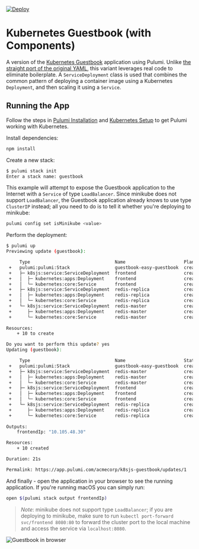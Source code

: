 [![Deploy](https://get.pulumi.com/new/button.svg)](https://app.pulumi.com/new)

# Kubernetes Guestbook (with Components)

A version of the [Kubernetes Guestbook](https://kubernetes.io/docs/tutorials/stateless-application/guestbook/)
application using Pulumi. Unlike [the straight port of the original YAML](../simple), this variant
leverages real code to eliminate boilerplate. A `ServiceDeployment` class is used that combines the common pattern
of deploying a container image using a Kubernetes `Deployment`, and then scaling it using a `Service`.

## Running the App

Follow the steps in [Pulumi Installation](https://pulumi.io/install/) and [Kubernetes Setup](https://pulumi.io/quickstart/kubernetes/setup.html) to get Pulumi working with Kubernetes.

Install dependencies:

```sh
npm install
```

Create a new stack:

```sh
$ pulumi stack init
Enter a stack name: guestbook
```

This example will attempt to expose the Guestbook application to the Internet with a `Service` of
type `LoadBalancer`. Since minikube does not support `LoadBalancer`, the Guestbook application
already knows to use type `ClusterIP` instead; all you need to do is to tell it whether you're
deploying to minikube:

```sh
pulumi config set isMinikube <value>
```

Perform the deployment:

```sh
$ pulumi up
Previewing update (guestbook):

     Type                                Name                      Plan       
 +   pulumi:pulumi:Stack                 guestbook-easy-guestbook  create     
 +   ├─ k8sjs:service:ServiceDeployment  frontend                  create     
 +   │  ├─ kubernetes:apps:Deployment    frontend                  create     
 +   │  └─ kubernetes:core:Service       frontend                  create     
 +   ├─ k8sjs:service:ServiceDeployment  redis-replica             create     
 +   │  ├─ kubernetes:apps:Deployment    redis-replica             create     
 +   │  └─ kubernetes:core:Service       redis-replica             create     
 +   └─ k8sjs:service:ServiceDeployment  redis-master              create     
 +      ├─ kubernetes:apps:Deployment    redis-master              create     
 +      └─ kubernetes:core:Service       redis-master              create     
 
Resources:
    + 10 to create

Do you want to perform this update? yes
Updating (guestbook):

     Type                                Name                      Status      
 +   pulumi:pulumi:Stack                 guestbook-easy-guestbook  created     
 +   ├─ k8sjs:service:ServiceDeployment  redis-master              created     
 +   │  ├─ kubernetes:apps:Deployment    redis-master              created     
 +   │  └─ kubernetes:core:Service       redis-master              created     
 +   ├─ k8sjs:service:ServiceDeployment  frontend                  created     
 +   │  ├─ kubernetes:apps:Deployment    frontend                  created     
 +   │  └─ kubernetes:core:Service       frontend                  created     
 +   └─ k8sjs:service:ServiceDeployment  redis-replica             created     
 +      ├─ kubernetes:apps:Deployment    redis-replica             created     
 +      └─ kubernetes:core:Service       redis-replica             created     
 
Outputs:
    frontendIp: "10.105.48.30"

Resources:
    + 10 created

Duration: 21s

Permalink: https://app.pulumi.com/acmecorp/k8sjs-guestbook/updates/1
```

And finally - open the application in your browser to see the running application. If you're running
macOS you can simply run:

```sh
open $(pulumi stack output frontendIp)
```

> _Note_: minikube does not support type `LoadBalancer`; if you are deploying to minikube, make sure
> to run `kubectl port-forward svc/frontend 8080:80` to forward the cluster port to the local
> machine and access the service via `localhost:8080`.

![Guestbook in browser](./imgs/guestbook.png)
